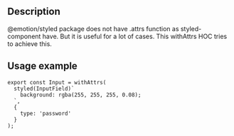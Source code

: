 ## Description

@emotion/styled package does not have .attrs function as styled-component have. But it is useful for a lot of cases.
This withAttrs HOC tries to achieve this.

## Usage example

```tsx
export const Input = withAttrs(
  styled(InputField)`
    background: rgba(255, 255, 255, 0.08);
  `,
  {
    type: 'password'
  }
);
```
